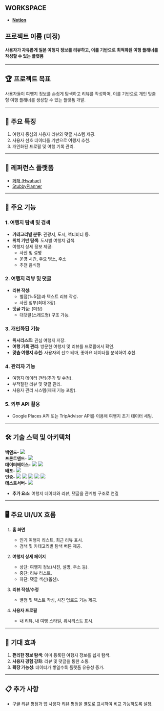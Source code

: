 ## WORKSPACE
- [**Notion**](https://seong-kai.notion.site/PROJECT-14dfcab0377c80ae8e20e6d8f35d869c?pvs=4)

## 프로젝트 이름 (미정)

#### **사용자가 자유롭게 일본 여행지 정보를 리뷰하고, 이를 기반으로 최적화된 여행 플래너를 작성할 수 있는 플랫폼**
---

## 🏆 **프로젝트 목표**

사용자들이 여행지 정보를 손쉽게 탐색하고 리뷰를 작성하며, 이를 기반으로 개인 맞춤형 여행 플래너를 생성할 수 있는 플랫폼 개발.

---

## 🌟 **주요 특징**

1. 여행지 중심의 사용자 리뷰와 댓글 시스템 제공.
2. 사용자 선호 데이터를 기반으로 여행지 추천.
3. 개인화된 프로필 및 여행 기록 관리.

---

## 📌 **레퍼런스 플랫폼**

- [화해 (Hwahae)](https://www.hwahae.co.kr/)
- [StubbyPlanner](https://www.stubbyplanner.com/planner/planner_rt.asp?lang=)

---

## 📌 **주요 기능**

### **1. 여행지 탐색 및 검색**
- **카테고리별 분류**: 관광지, 도시, 액티비티 등.
- **위치 기반 탐색**: 도시별 여행지 검색.
- 여행지 상세 정보 제공:
  - 사진 및 설명
  - 운영 시간, 주요 명소, 주소
  - 추천 음식점

### **2. 여행지 리뷰 및 댓글**
- **리뷰 작성**: 
  - 별점(1~5점)과 텍스트 리뷰 작성.
  - 사진 첨부(최대 3장).
- **댓글 기능**: (미정)
  - 대댓글(스레드형) 구조 가능.

### **3. 개인화된 기능**
- **위시리스트**: 관심 여행지 저장.
- **여행 기록 관리**: 방문한 여행지 및 리뷰를 프로필에서 확인.
- **맞춤 여행지 추천**: 사용자의 선호 테마, 좋아요 데이터를 분석하여 추천.

### **4. 관리자 기능**
- 여행지 데이터 관리(추가 및 수정).
- 부적절한 리뷰 및 댓글 관리.
- 사용자 관리 시스템(제재 기능 포함).

### **5. 외부 API 활용**
- Google Places API 또는 TripAdvisor API를 이용해 여행지 초기 데이터 세팅.

---

## 🛠 **기술 스택 및 아키텍처**

**백엔드-**
<img src="https://img.shields.io/badge/springboot-6DB33F?style=for-the-badge&logo=springboot&logoColor=white"><br>
**프론트엔드-**
<img src="https://img.shields.io/badge/React-61DAFB?style=for-the-badge&logo=react&logoColor=white"><br>
**데이터베이스-**
<img src="https://img.shields.io/badge/MySQL-4479A1?style=for-the-badge&logo=mysql&logoColor=white">
<img src="https://img.shields.io/badge/Hibernate-59666C?style=for-the-badge&logo=hibernate&logoColor=white"><br>
**배포-**
<img src="https://img.shields.io/badge/AWS-232F3E?style=for-the-badge&logo=amazonwebservices&logoColor=white"><br>
**인증-**
<img src="https://img.shields.io/badge/Spring Security-6DB33F?style=for-the-badge&logo=Spring Security&logoColor=white">
<img src="https://img.shields.io/badge/OAuth-3EAAAF?style=for-the-badge&logo=oauth&logoColor=white">
<img src="https://img.shields.io/badge/Google-4285F4?style=for-the-badge&logo=google&logoColor=white">
<img src="https://img.shields.io/badge/Kakao-FFCD00?style=for-the-badge&logo=kakaotalk&logoColor=black">
<img src="https://img.shields.io/badge/Naver-03C75A?style=for-the-badge&logo=naver&logoColor=white"><br>
**테스트서버-**
<img src="https://img.shields.io/badge/JUnit5-25A162?style=for-the-badge&logo=JUnit5&logoColor=white"><br>
- **추가 요소**: 여행지 데이터와 리뷰, 댓글을 관계형 구조로 연결

---

## 🖥 **주요 UI/UX 흐름**

1. **홈 화면**
   - 인기 여행지 리스트, 최근 리뷰 표시.
   - 검색 및 카테고리별 탐색 버튼 제공.

2. **여행지 상세 페이지**
   - 상단: 여행지 정보(사진, 설명, 주소 등).
   - 중단: 리뷰 리스트.
   - 하단: 댓글 섹션(옵션).

3. **리뷰 작성/수정**
   - 별점 및 텍스트 작성, 사진 업로드 기능 제공.

4. **사용자 프로필**
   - 내 리뷰, 내 여행 스타일, 위시리스트 표시.

---

## 🚀 **기대 효과**

1. **편리한 정보 탐색**: 이미 등록된 여행지 정보를 쉽게 탐색.
2. **사용자 경험 강화**: 리뷰 및 댓글을 통한 소통.
3. **확장 가능성**: 데이터가 쌓일수록 플랫폼 유용성 증가.

---

## 📋 **추가 사항**

- 구글 리뷰 평점과 앱 사용자 리뷰 평점을 별도로 표시하여 비교 가능하도록 설정.

